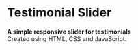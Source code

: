 # Testimonial Slider

**A simple responsive slider for testimonials**    
Created using HTML, CSS and JavaScript. 
